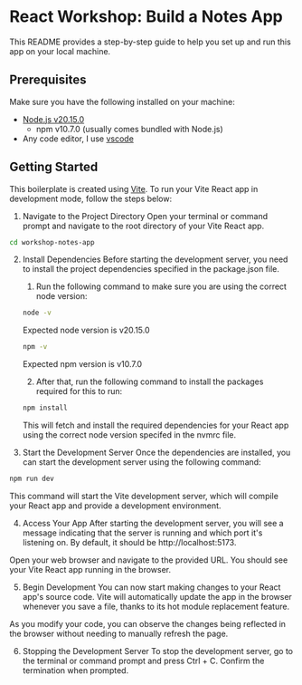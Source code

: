 # React Workshop: Build a Notes App

This README provides a step-by-step guide to help you set up and run this app on your local machine.

## Prerequisites
Make sure you have the following installed on your machine:

- [Node.js v20.15.0](https://nodejs.org/en)
  - npm v10.7.0 (usually comes bundled with Node.js)
- Any code editor, I use [vscode](https://code.visualstudio.com/)


## Getting Started
This boilerplate is created using [Vite](https://vitejs.dev/guide/). To run your Vite React app in development mode, follow the steps below:

1. Navigate to the Project Directory
Open your terminal or command prompt and navigate to the root directory of your Vite React app.

```bash
cd workshop-notes-app
```

2. Install Dependencies
Before starting the development server, you need to install the project dependencies specified in the package.json file.

    1. Run the following command to make sure you are using the correct node version:

    ```bash
    node -v
    ```
    Expected node version is v20.15.0

    ```bash
    npm -v
    ```
    Expected npm version is v10.7.0

    2. After that, run the following command to install the packages required for this to run:

    ```bash
    npm install
    ```
    This will fetch and install the required dependencies for your React app using the correct node version specifed in the nvmrc file.

3. Start the Development Server
Once the dependencies are installed, you can start the development server using the following command:

```bash
npm run dev
```
This command will start the Vite development server, which will compile your React app and provide a development environment.

4. Access Your App
After starting the development server, you will see a message indicating that the server is running and which port it's listening on. By default, it should be http://localhost:5173.

Open your web browser and navigate to the provided URL. You should see your Vite React app running in the browser.

5. Begin Development
You can now start making changes to your React app's source code. Vite will automatically update the app in the browser whenever you save a file, thanks to its hot module replacement feature.

As you modify your code, you can observe the changes being reflected in the browser without needing to manually refresh the page.

6. Stopping the Development Server
To stop the development server, go to the terminal or command prompt and press Ctrl + C. Confirm the termination when prompted.
